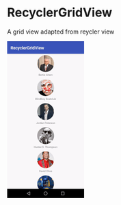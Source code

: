 # RecyclerGridView
A grid view adapted from reycler view

![submit succeed](https://raw.githubusercontent.com/abuicke/RecyclerGridView/v1.0.3/example.gif)
